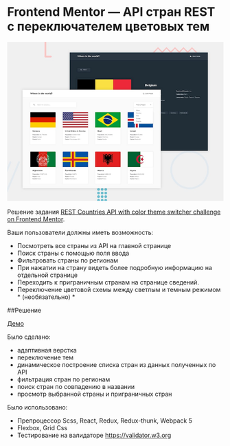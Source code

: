# Frontend Mentor — API стран REST с переключателем цветовых тем

![Предварительный просмотр дизайна](./design/desktop-preview.jpg)

Решение задания [REST Countries API with color theme switcher challenge on Frontend Mentor](https://www.frontendmentor.io/challenges/rest-countries-api-with-color-theme-switcher-5cacc469fec04111f7b848ca).

Ваши пользователи должны иметь возможность:

- Посмотреть все страны из API на главной странице
- Поиск страны с помощью поля ввода
- Фильтровать страны по регионам
- При нажатии на страну видеть более подробную информацию на отдельной странице
- Переходить к приграничным странам на странице сведений.
- Переключение цветовой схемы между светлым и темным режимом * (необязательно) *

##Решение

[Демо](https://mich-man.ru/projects/rest-countries-api/index.html)

Было сделано:

- адаптивная верстка
- переключение тем
- динамическое построение списка стран из данных полученных по API
- фильтрация стран по регионам
- поиск стран по совпадению в названии
- просмотр выбранной страны и приграничных стран

Было использовано:

- Препроцессор Scss, React, Redux, Redux-thunk, Webpack 5
- Flexbox, Grid Css
- Тестирование на валидаторе https://validator.w3.org
